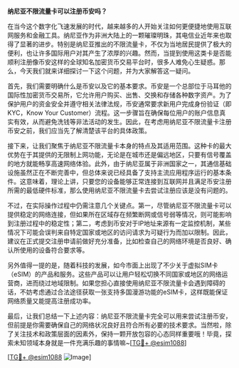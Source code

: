 **纳尼亚不限流量卡可以注册币安吗？**

在当今这个数字化飞速发展的时代，越来越多的人开始关注如何更便捷地使用互联网服务和金融工具。纳尼亚作为非洲大陆上的一颗璀璨明珠，其电信业近年来也取得了显著的进步。特别是纳尼亚推出的不限流量卡，不仅为当地居民提供了极大的便利，也让许多国际用户对其产生了浓厚的兴趣。然而，当提到使用这类卡是否能顺利注册像币安这样的全球知名加密货币交易平台时，很多人难免心生疑惑。那么，今天我们就来详细探讨一下这个问题，并为大家解答这一疑问。

首先，我们需要明确什么是币安以及它的基本要求。币安是一个总部位于马耳他的国际性加密货币交易所，它允许用户购买、出售、交换和存储各种数字资产。为了保护用户的资金安全并遵守相关法律法规，币安通常要求新用户完成身份验证（即KYC，Know Your Customer）流程。这一步骤旨在确保每位用户的账户信息真实有效，从而避免洗钱等非法活动的发生。因此，在考虑用纳尼亚不限流量卡注册币安之前，我们应当先了解清楚该平台的具体政策。

接下来，让我们聚焦于纳尼亚不限流量卡本身的特点及其适用范围。这种卡的最大优势在于其提供的无限制上网功能，无论是在城市还是偏远地区，只要有信号覆盖的地方就能畅享高速网络体验。此外，由于纳尼亚属于非洲国家之一，其通信基础设施虽然正在不断完善中，但总体来说已经具备了支持主流应用程序运行的基本条件。这意味着，理论上讲，只要您的设备能够正常连接到互联网并且满足币安注册所需的最低硬件标准，那么使用纳尼亚不限流量卡去尝试注册应该是没有问题的。

不过，在实际操作过程中仍需注意几个关键点。第一，尽管纳尼亚不限流量卡可以提供稳定的网络连接，但如果所在区域存在频繁断网或信号弱等情况，则可能影响到注册过程中的稳定性；第二，考虑到币安对于IP地址来源有一定监控机制，某些情况下可能会误判来自特定国家或地区的访问请求为可疑行为而加以限制。因此，建议在正式提交注册申请前做好充分准备，比如检查自己的网络环境是否良好、确认所使用的设备符合要求等。

另外值得一提的是，随着科技的发展，如今市面上出现了不少关于虚拟SIM卡（eSIM）的产品和服务。这些产品可以让用户轻松切换不同国家或地区的网络运营商，进而绕过地域限制。如果您担心直接使用纳尼亚不限流量卡会遇到障碍的话，不妨考虑通过合法途径获取一张支持多国漫游功能的eSIM卡，这样既能保证网络质量又能提高注册成功率。

最后，让我们总结一下上述内容：纳尼亚不限流量卡完全可以用来尝试注册币安，但前提是你需要确保自己的网络状况良好且符合所有必要的技术要求。当然啦，除了关注技术和政策层面的因素外，保持一颗开放包容的心态同样重要哦！毕竟，探索未知领域本身就是一件充满乐趣的事情嘛~[[TG💪+ @esim1088](https://t.me/s/esim1088)]

[[TG💪+ @esim1088](https://t.me/s/esim1088) ![Image](https://i.postimg.cc/4NQfJmqS/Snipaste-2025-05-13-00-14-12.png)]